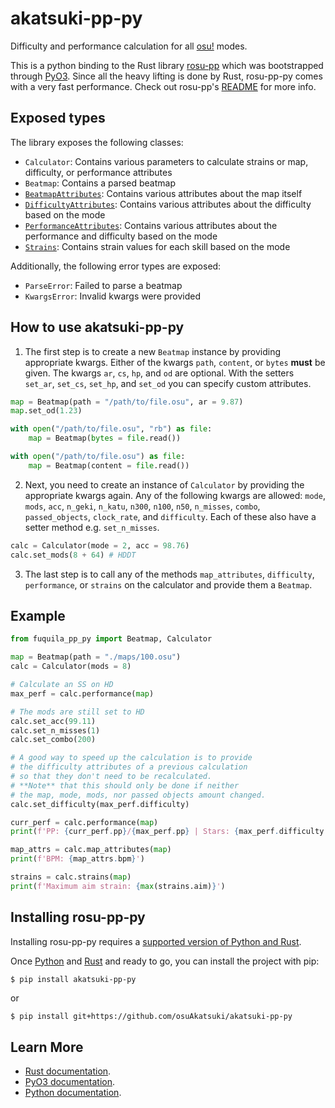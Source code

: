# akatsuki-pp-py

Difficulty and performance calculation for all [osu!](https://osu.ppy.sh/) modes.

This is a python binding to the Rust library [rosu-pp](https://github.com/MaxOhn/rosu-pp) which was bootstrapped through [PyO3](https://github.com/PyO3/PyO3).
Since all the heavy lifting is done by Rust, rosu-pp-py comes with a very fast performance.
Check out rosu-pp's [README](https://github.com/MaxOhn/rosu-pp/blob/main/README.md) for more info.

## Exposed types

The library exposes the following classes:

- `Calculator`: Contains various parameters to calculate strains or map, difficulty, or performance attributes
- `Beatmap`: Contains a parsed beatmap
- [`BeatmapAttributes`](https://github.com/MaxOhn/rosu-pp-py/blob/81e1d6f28064b832661a4940a3896a2089f76b6b/rosu_pp_py.pyi#L199-L231): Contains various attributes about the map itself
- [`DifficultyAttributes`](https://github.com/MaxOhn/rosu-pp-py/blob/81e1d6f28064b832661a4940a3896a2089f76b6b/rosu_pp_py.pyi#L234-L284): Contains various attributes about the difficulty based on the mode
- [`PerformanceAttributes`](https://github.com/MaxOhn/rosu-pp-py/blob/81e1d6f28064b832661a4940a3896a2089f76b6b/rosu_pp_py.pyi#L287-L313): Contains various attributes about the performance and difficulty based on the mode
- [`Strains`](https://github.com/MaxOhn/rosu-pp-py/blob/81e1d6f28064b832661a4940a3896a2089f76b6b/rosu_pp_py.pyi#L316-L346): Contains strain values for each skill based on the mode

Additionally, the following error types are exposed:
- `ParseError`: Failed to parse a beatmap
- `KwargsError`: Invalid kwargs were provided

## How to use akatsuki-pp-py

1) The first step is to create a new `Beatmap` instance by providing appropriate kwargs.
Either of the kwargs `path`, `content`, or `bytes` **must** be given. The kwargs `ar`, `cs`, `hp`, and `od` are optional.
With the setters `set_ar`, `set_cs`, `set_hp`, and `set_od` you can specify custom attributes.
```py
map = Beatmap(path = "/path/to/file.osu", ar = 9.87)
map.set_od(1.23)

with open("/path/to/file.osu", "rb") as file:
    map = Beatmap(bytes = file.read())

with open("/path/to/file.osu") as file:
    map = Beatmap(content = file.read())
```

2) Next, you need to create an instance of `Calculator` by providing the appropriate kwargs again.
Any of the following kwargs are allowed: `mode`, `mods`, `acc`, `n_geki`, `n_katu`, `n300`, `n100`, `n50`, `n_misses`, `combo`, `passed_objects`, `clock_rate`, and `difficulty`.
Each of these also have a setter method e.g. `set_n_misses`.
```py
calc = Calculator(mode = 2, acc = 98.76)
calc.set_mods(8 + 64) # HDDT
```

3) The last step is to call any of the methods `map_attributes`, `difficulty`, `performance`, or `strains` on the calculator and provide them a `Beatmap`.

## Example

```py
from fuquila_pp_py import Beatmap, Calculator

map = Beatmap(path = "./maps/100.osu")
calc = Calculator(mods = 8)

# Calculate an SS on HD
max_perf = calc.performance(map)

# The mods are still set to HD
calc.set_acc(99.11)
calc.set_n_misses(1)
calc.set_combo(200)

# A good way to speed up the calculation is to provide
# the difficulty attributes of a previous calculation
# so that they don't need to be recalculated.
# **Note** that this should only be done if neither
# the map, mode, mods, nor passed objects amount changed.
calc.set_difficulty(max_perf.difficulty)

curr_perf = calc.performance(map)
print(f'PP: {curr_perf.pp}/{max_perf.pp} | Stars: {max_perf.difficulty.stars}')

map_attrs = calc.map_attributes(map)
print(f'BPM: {map_attrs.bpm}')

strains = calc.strains(map)
print(f'Maximum aim strain: {max(strains.aim)}')
```

## Installing rosu-pp-py

Installing rosu-pp-py requires a [supported version of Python and Rust](https://github.com/PyO3/PyO3#usage).

Once [Python](https://www.python.org/downloads/) and [Rust](https://www.rust-lang.org/learn/get-started) and ready to go, you can install the project with pip:

```sh
$ pip install akatsuki-pp-py
```
or
```
$ pip install git+https://github.com/osuAkatsuki/akatsuki-pp-py
```

## Learn More
- [Rust documentation](https://www.rust-lang.org).
- [PyO3 documentation](https://pyo3.rs/).
- [Python documentation](https://docs.python.org/3/).
